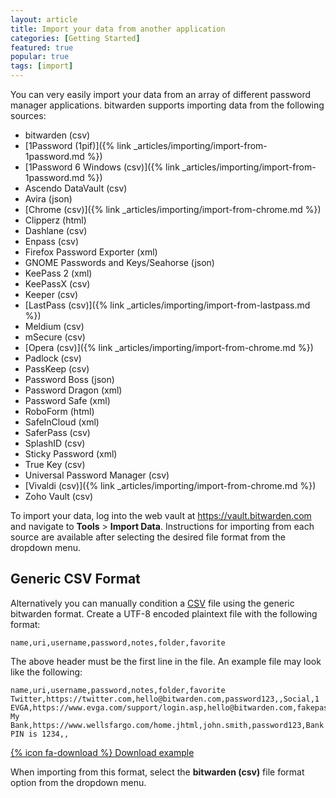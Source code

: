 ```yaml
---
layout: article
title: Import your data from another application
categories: [Getting Started]
featured: true
popular: true
tags: [import]
---
```


You can very easily import your data from an array of different password manager applications. bitwarden supports importing data from the following sources:

- bitwarden (csv)
- [1Password (1pif)]({% link _articles/importing/import-from-1password.md %})
- [1Password 6 Windows (csv)]({% link _articles/importing/import-from-1password.md %})
- Ascendo DataVault (csv)
- Avira (json)
- [Chrome (csv)]({% link _articles/importing/import-from-chrome.md %})
- Clipperz (html)
- Dashlane (csv)
- Enpass (csv)
- Firefox Password Exporter (xml)
- GNOME Passwords and Keys/Seahorse (json)
- KeePass 2 (xml)
- KeePassX (csv)
- Keeper (csv)
- [LastPass (csv)]({% link _articles/importing/import-from-lastpass.md %})
- Meldium (csv)
- mSecure (csv)
- [Opera (csv)]({% link _articles/importing/import-from-chrome.md %})
- Padlock (csv)
- PassKeep (csv)
- Password Boss (json)
- Password Dragon (xml)
- Password Safe (xml)
- RoboForm (html)
- SafeInCloud (xml)
- SaferPass (csv)
- SplashID (csv)
- Sticky Password (xml)
- True Key (csv)
- Universal Password Manager (csv)
- [Vivaldi (csv)]({% link _articles/importing/import-from-chrome.md %})
- Zoho Vault (csv)

To import your data, log into the web vault at <https://vault.bitwarden.com> and navigate to **Tools** > **Import Data**. Instructions for importing from each source are available after selecting the desired file format from the dropdown menu.

## Generic CSV Format

Alternatively you can manually condition a [CSV](https://en.wikipedia.org/wiki/Comma-separated_values) file using the generic bitwarden format. Create a UTF-8 encoded plaintext file with the following format:

```
name,uri,username,password,notes,folder,favorite
```

The above header must be the first line in the file. An example file may look like the following:

```
name,uri,username,password,notes,folder,favorite
Twitter,https://twitter.com,hello@bitwarden.com,password123,,Social,1
EVGA,https://www.evga.com/support/login.asp,hello@bitwarden.com,fakepassword,,,
My Bank,https://www.wellsfargo.com/home.jhtml,john.smith,password123,Bank PIN is 1234,,
```

[{% icon fa-download %} Download example](/files/bitwarden_export.csv)

When importing from this format, select the **bitwarden (csv)** file format option from the dropdown menu.

